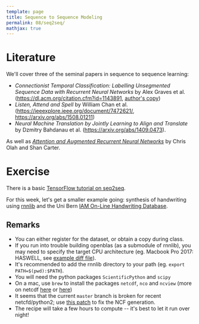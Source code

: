 ```yaml
---
template: page
title: Sequence to Sequence Modeling
permalink: 08/seq2seq/
mathjax: true
---
```


# Literature

We'll cover three of the seminal papers in sequence to sequence learning:

- _Connectionist Temporal Classification: Labelling Unsegmented Sequence Data with Recurrent Neural Networks_ by Alex Graves et al. (<https://dl.acm.org/citation.cfm?id=1143891>, [author's copy](https://www.cs.toronto.edu/~graves/icml_2006.pdf))
- _Listen, Attend and Spell_ by William Chan et al. (<https://ieeexplore.ieee.org/document/7472621/>, <https://arxiv.org/abs/1508.01211>)
- _Neural Machine Translation by Jointly Learning to Align and Translate_ by Dzmitry Bahdanau et al. (<https://arxiv.org/abs/1409.0473>).

As well as [_Attention and Augmented Recurrent Neural Networks_](https://distill.pub/2016/augmented-rnns/) by Chris Olah and Shan Carter.


# Exercise

There is a basic [TensorFlow tutorial on seq2seq](https://www.tensorflow.org/tutorials/seq2seq).

For this week, let's get a smaller example going: synthesis of handwriting using [rnnlib](https://github.com/szcom/rnnlib) and the Uni Bern [IAM On-Line Handwriting Database](http://www.fki.inf.unibe.ch/databases/iam-on-line-handwriting-database).


## Remarks

- You can either register for the dataset, or obtain a copy during class.
- If you run into trouble building openblas (as a submodule of rnnlib), you may need to specify the target CPU architecture (eg. Macbook Pro 2017: HASWELL, see [example diff file](08-seq2seq/patch-cmake.diff)).
- It's recommended to add the rnnlib directory to your path (eg. `export PATH=$(pwd):$PATH`).
- You will need the python packages `ScientificPython` and `scipy`
- On a mac, use `brew` to install the packages `netcdf`, `nco` and `ncview` (more on netcdf [here](https://www.unidata.ucar.edu/software/netcdf/docs/tutorial_8dox.html) or [here](http://pro.arcgis.com/en/pro-app/help/data/imagery/fundamentals-of-netcdf.htm))
- It seems that the current `master` branch is broken for recent netcfd/python2; use [this patch](08-seq2seq/patch-ncf4.diff) to fix the NCF generation.
- The recipe will take a few hours to compute -- it's best to let it run over night!
